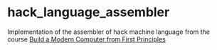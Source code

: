 # hack_language_assembler
Implementation of the assembler of hack machine language from the course [Build a Modern Computer from First Principles](https://www.coursera.org/learn/build-a-computer)
